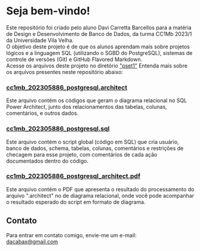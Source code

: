 # Seja bem-vindo!
Este repositório foi criado pelo aluno Davi Carretta Barcellos para a matéria de Design e Desenvolvimento de Banco de Dados, da turma CC1Mb 2023/1 da Universidade Vila Velha. <br>
O objetivo deste projeto é de que os alunos aprendam mais sobre projetos lógicos e a linguagem SQL (utilizando o SGBD do PostgreSQL), sistemas de controle de versões (Git) e GitHub Flavored Markdown. <br>
Acesse os arquivos deste projeto no diretório ["pset1"](https://github.com/davicarretta/uvv_bd1_cc1mb/tree/main/pset1)
Entenda mais sobre os arquivos presentes neste repositório abaixo:
### [cc1mb_202305886_postgresql.architect](https://github.com/davicarretta/uvv_bd1_cc1mb/blob/main/pset1/cc1mb_202305886_postgresql.architect)
Este arquivo contém os códigos que geram o diagrama relacional no SQL Power Architect, junto dos relacionamentos das tabelas, colunas, comentários, e outros dados.
### [cc1mb_202305886_postgresql.sql](https://github.com/davicarretta/uvv_bd1_cc1mb/blob/main/pset1/cc1mb_202305886_postgresql.sql)
Este arquivo contém o script global (código em SQL) que cria usuário, banco de dados, schema, tabelas, colunas, comentários e restrições de checagem para esse projeto, com comentários de cada ação documentados dentro do código.
### [cc1mb_202305886_postgresql_architect.pdf](https://github.com/davicarretta/uvv_bd1_cc1mb/blob/main/pset1/cc1mb_202305886_postgresql_architect.pdf)
Este arquivo contém o PDF que apresenta o resultado do processamento do arquivo ".architect" no de diagrama relacional, onde você pode acompanhar o resultado esperado do script em formato de diagrama. 
## Contato
Para entrar em contato comigo, envie-me um e-mail: <br>
dacabax@gmail.com
